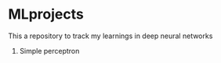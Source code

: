 # MLprojects

This a repository to track my learnings in deep neural networks

1) Simple perceptron
   
